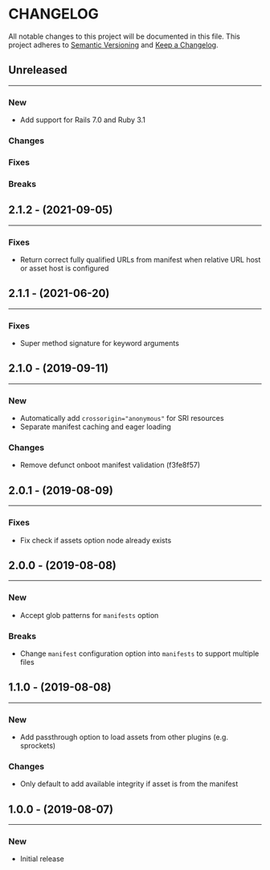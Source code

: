 # CHANGELOG

All notable changes to this project will be documented in this file.
This project adheres to [Semantic Versioning](http://semver.org/) and [Keep a Changelog](http://keepachangelog.com/).



## Unreleased
---

### New
* Add support for Rails 7.0 and Ruby 3.1

### Changes

### Fixes

### Breaks


## 2.1.2 - (2021-09-05)
---

### Fixes
* Return correct fully qualified URLs from manifest when relative URL host or asset host is configured


## 2.1.1 - (2021-06-20)
---

### Fixes
* Super method signature for keyword arguments


## 2.1.0 - (2019-09-11)
---

### New
* Automatically add `crossorigin="anonymous"` for SRI resources
* Separate manifest caching and eager loading

### Changes
* Remove defunct onboot manifest validation (f3fe8f57)


## 2.0.1 - (2019-08-09)
---

### Fixes
* Fix check if assets option node already exists


## 2.0.0 - (2019-08-08)
---

### New
* Accept glob patterns for `manifests` option


### Breaks
* Change `manifest` configuration option into `manifests` to support multiple files


## 1.1.0 - (2019-08-08)
---

### New
* Add passthrough option to load assets from other plugins (e.g. sprockets)

### Changes
* Only default to add available integrity if asset is from the manifest


## 1.0.0 - (2019-08-07)
---

### New
* Initial release


